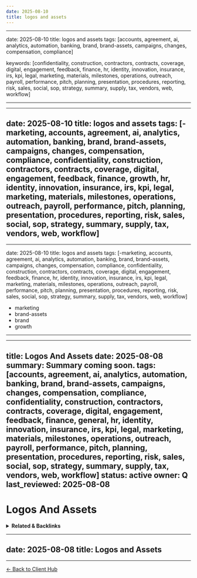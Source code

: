 ```yaml
---
date: 2025-08-10
title: logos and assets
---
```

---
date: 2025-08-10
title: logos and assets
tags: [accounts, agreement, ai, analytics, automation, banking, brand, brand-assets, campaigns, changes, compensation, compliance]

keywords: [confidentiality, construction, contractors, contracts, coverage, digital, engagement, feedback, finance, hr, identity, innovation, insurance, irs, kpi, legal, marketing, materials, milestones, operations, outreach, payroll, performance, pitch, planning, presentation, procedures, reporting, risk, sales, social, sop, strategy, summary, supply, tax, vendors, web, workflow]

---
---
date: 2025-08-10
title: logos and assets
tags: [-marketing, accounts, agreement, ai, analytics, automation, banking, brand, brand-assets, campaigns, changes, compensation, compliance, confidentiality, construction, contractors, contracts, coverage, digital, engagement, feedback, finance, growth, hr, identity, innovation, insurance, irs, kpi, legal, marketing, materials, milestones, operations, outreach, payroll, performance, pitch, planning, presentation, procedures, reporting, risk, sales, social, sop, strategy, summary, supply, tax, vendors, web, workflow]
---
---
date: 2025-08-10
title: logos and assets
tags: [-marketing, accounts, agreement, ai, analytics, automation, banking, brand, brand-assets, campaigns, changes, compensation, compliance, confidentiality, construction, contractors, contracts, coverage, digital, engagement, feedback, finance, hr, identity, innovation, insurance, irs, kpi, legal, marketing, materials, milestones, operations, outreach, payroll, performance, pitch, planning, presentation, procedures, reporting, risk, sales, social, sop, strategy, summary, supply, tax, vendors, web, workflow]
  - marketing
  - brand-assets
  - brand
  - growth
---
---
title: Logos And Assets
date: 2025-08-08
summary: Summary coming soon.
tags: [accounts, agreement, ai, analytics, automation, banking, brand, brand-assets, campaigns, changes, compensation, compliance, confidentiality, construction, contractors, contracts, coverage, digital, engagement, feedback, finance, general, hr, identity, innovation, insurance, irs, kpi, legal, marketing, materials, milestones, operations, outreach, payroll, performance, pitch, planning, presentation, procedures, reporting, risk, sales, social, sop, strategy, summary, supply, tax, vendors, web, workflow]
status: active
owner: Q
last_reviewed: 2025-08-08
---
# Logos And Assets

<!-- RELATED:START -->

<details>
<summary><strong>Related & Backlinks</strong></summary>

- [[01-scope/A-Your-Details]]
- [[01-scope/B-QiSuiteTM-Overview]]
- [[01-scope/C-Scope-of-Services]]
- [[01-scope/D-What-I-Do]]
- [[01-scope/E-What-I-DON-T-Do]]
- [[01-scope/F-What-I-Expect-From-You]]
- [[01-scope/G-KPIs-Goals]]
- [[02-investment/A-Investment-Payment-Terms]]
- [[02-investment/B-ROI-Payment-Projection-Example]]
- [[03-roadmap-strategies-faqs/A-Roadmap]]
- [[03-roadmap-strategies-faqs/B-Strategies]]
- [[03-roadmap-strategies-faqs/C-FAQs]]
- [[05-agreement/A. Agreement Sections]]
- [[07-financials/A-Assets/assets]]
- [[07-financials/B-Banks/banking]]
- [[07-financials/C-Contractors/payroll-contractors]]
- [[07-financials/D-Liability/loans-n-credit]]
- [[07-financials/E-Expenses/expenses]]
- [[07-financials/F-Entity-Docs/entity-docs]]
- [[07-financials/I-Insurance/insurance]]
- [[07-financials/O-Others/other-deductions]]
- [[07-financials/R-Reports/reports]]
- [[07-financials/T-Taxes/taxes]]
- [[08-marketing/B-Sales-Materials/sales-materials]]
- [[08-marketing/D-Decks/brochures-and-decks]]
- [[08-marketing/E-Testimonials/testimonials]]
- [[08-marketing/F-Websites/website-and-socials]]
- [[08-marketing/marketing-overview]]
- [[09-operations/A-Sops/sample-sop]]
- [[09-operations/A-Sops/standard-ops]]
- [[09-operations/C-Vendors/vendors-list]]
- [[09-operations/operations-overview]]
- [[10-technology/A-Architecture/cfo-os-technical-architecture]]
- [[10-technology/B-Development/integrations]]
- [[10-technology/B-Development/web-deployment-readme]]
- [[10-technology/C-Chatbot/chatbot-readme]]
- [[10-technology/D-Docs/client-installation-guide]]
- [[10-technology/D-Docs/deployment-checklist]]
- [[10-technology/D-Docs/licenses-and-keys]]
- [[10-technology/E-Tech-Stack/technology]]
- [[10-technology/E-Tech-Stack/tools-stack]]
- [[11-legal-compliance/legal-compliance]]
- [[12-human-resources/hr-overview]]
- [[12-human-resources/policies-and-handbooks]]
- [[12-human-resources/team-directory]]
- [[13-engagements/0803-proposed/readme]]
- [[13-engagements/engagements]]
- [[14-analytics/A-Work Summaries/2025-08-09-BuiltByRays Launch Day Work Log & ROI Final]]
- [[99-archives/archives-overview]]
- [[.]]

</details>

<!-- RELATED:END -->

---
date: 2025-08-08
title: Logos and Assets
---

---
[← Back to Client Hub](https://www.builtbyrays.com/Client-Vault/portal)

